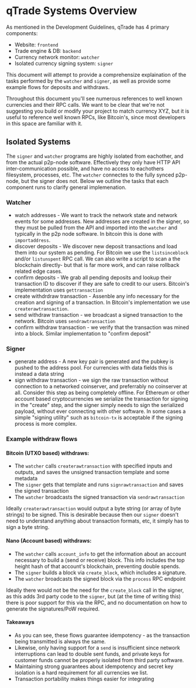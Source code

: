 # qTrade Systems Overview

As mentioned in the Development Guidelines, qTrade has 4 primary components:

 - Website: `frontend`
 - Trade engine & DB: `backend`
 - Currency network monitor: `watcher`
 - Isolated currency signing system: `signer`

This document will attempt to provide a comprehensize explaination of the tasks performed by the `watcher` and `signer`, as well as provide some example flows for deposits and withdraws.

Throughout this document you'll see numerous references to well known currencies and their RPC calls. We want to be clear that we're not suggesting you build or modify your project to match currency XYZ, but it is useful to reference well known RPCs, like Bitcoin's, since most developers in this space are familiar with it.

## Isolated Systems

The `signer` and `watcher` programs are highly isolated from eachother, and from
the actual p2p-node software. Effectively they only have HTTP API
inter-communication possible, and have no access to eachothers filesystem,
processes, etc. The `watcher` connectes to the fully synced p2p-node, but the signer
does not. Below we outline the tasks that each component runs to clarify
general implemenation.

### Watcher

* watch addresses - We want to track the network state and network events for
  some addresses. New addresses are created in the signer, so they must be pulled
  from the API and imported into the `watcher` and typically in the p2p node software.
  In bitcoin this is done with `importaddress`.
* discover deposits - We discover new deposit transactions and load them into
  our system as pending. For Bitcoin we use the `listsinceblock` and/or
  `listunspent` RPC call. We can also write a script to scan a the blockchain
  directly- but that is far more work, and can raise rollback related edge cases.
* confirm deposits - We grab all pending deposits and lookup their transaction
  ID to discover if they are safe to credit to our users. Bitcoin's
  implementation uses `gettransaction`
* create withdrdraw transaction - Assenble any info necessary for the creation
  and signing of a transaction. In Bitcoin's implementation we use
  `createrawtransaction`.
* send withdraw transaction - we broadcast a signed transaction to the network.
  Bitcoin uses `sendrawtransaction`
* confirm withdraw transaction - we verify that the transaction was mined into a
  block. Similar implementation to "confirm deposit"

### Signer

* generate address - A new key pair is generated and the pubkey is pushed
  to the address pool. For currencies with data fields this is instead a data string
* sign withdraw transaction - we sign the raw transaction without connection to
  a networked coinserver, and preferrably no coinserver at all. Consider this
  step as being completely offline. For Ethereum or other account based
  cryptocurrencies we serialize the transaction for signing in the "create"
  step, and the signer simply needs to sign the serialized payload, without ever
  connecting with other software. In some cases a simple "signing utility" such
  as `bitcoin-tx` is acceptable if the signing process is more complex.


### Example withdraw flows

#### Bitcoin (UTXO based) withdraws:

 - The `watcher` calls `createrawtransaction` with specified inputs and outputs, and saves the unsigned transaction template and some metadata
 - The `signer` gets that template and runs `signrawtransaction` and saves the signed transaction
 - The `watcher` broadcasts the signed transaction via `sendrawtransaction` 
 
 Ideally `createrawtransaction` would output a byte string (or array of byte strings) to be signed. This is desirable because then our `signer` doesn't need to understand anything about transaction formats, etc, it simply has to sign a byte string.

#### Nano (Account based) withdraws:

 - The `watcher` calls `account_info` to get the information about an account necessary to build a (send or receive) block. This info includes the top height hash of that account's blockchain, preventing double spends.
 - The `signer` builds a block via `create_block`, which includes a signature.
 - The `watcher` broadcasts the signed block via the `process` RPC endpoint

 Ideally there would not be the need for the `create_block` call in the signer, as this adds 3rd party code to the `signer`, but (at the time of writing this) there is poor support for this via the RPC, and no documentation on how to generate the signatures/PoW required.
  
#### Takeaways

 - As you can see, these flows guarantee idempotency - as the transaction being transmitted is always the same.
 - Likewise, only having support for a `send` is insufficient since network interruptions can lead to double sent funds, and private keys for customer funds cannot be properly isolated from third party software.
 - Maintaining strong guarantees about idempotency and secret key isolation is a hard requirement for all currencies we list.
 - Transaction portability makes things easier for integrating